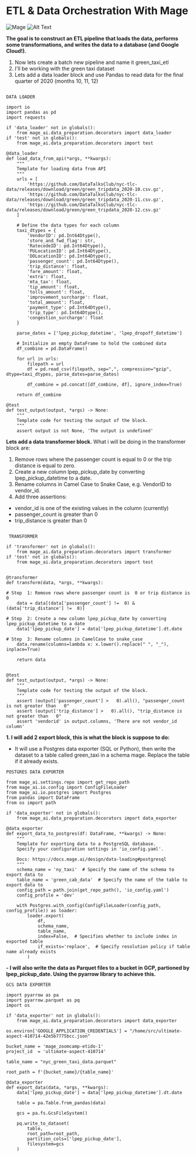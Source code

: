# ETL & Data Orchestration With Mage

![Mage](img/10934.jpg)
![Alt Text](relative_path_to_image)

**The goal is to construct an ETL pipeline that loads the data, performs some transformations, and writes the data to a database (and Google Cloud!).**

1. Now lets create a batch new pipeline and name it green_taxi_etl
1. I'll be working with the green taxi dataset
1. Lets add a data loader block and use Pandas to read data for the final quarter of 2020 (months 10, 11, 12)


```

DATA LOADER

import io
import pandas as pd
import requests

if 'data_loader' not in globals():
    from mage_ai.data_preparation.decorators import data_loader
if 'test' not in globals():
    from mage_ai.data_preparation.decorators import test

@data_loader
def load_data_from_api(*args, **kwargs):
    """
    Template for loading data from API
    """
    urls = [
        'https://github.com/DataTalksClub/nyc-tlc-data/releases/download/green/green_tripdata_2020-10.csv.gz',
        'https://github.com/DataTalksClub/nyc-tlc-data/releases/download/green/green_tripdata_2020-11.csv.gz',
        'https://github.com/DataTalksClub/nyc-tlc-data/releases/download/green/green_tripdata_2020-12.csv.gz'
    ]

    # Define the data types for each column
    taxi_dtypes = {
        'VendorID': pd.Int64Dtype(),
        'store_and_fwd_flag': str,
        'RatecodeID': pd.Int64Dtype(),
        'PULocationID': pd.Int64Dtype(),  
        'DOLocationID': pd.Int64Dtype(),
        'passenger_count': pd.Int64Dtype(),
        'trip_distance': float,
        'fare_amount': float,
        'extra': float,
        'mta_tax': float,
        'tip_amount': float,
        'tolls_amount': float,
        'improvement_surcharge': float,
        'total_amount': float,
        'payment_type': pd.Int64Dtype(),
        'trip_type': pd.Int64Dtype(),
        'congestion_surcharge': float
    }

    parse_dates = ['lpep_pickup_datetime', 'lpep_dropoff_datetime']

    # Initialize an empty DataFrame to hold the combined data
    df_combine = pd.DataFrame()

    for url in urls: 
        filepath = url
        df = pd.read_csv(filepath, sep=",", compression="gzip", dtype=taxi_dtypes, parse_dates=parse_dates)
        
        df_combine = pd.concat([df_combine, df], ignore_index=True)

    return df_combine

@test
def test_output(output, *args) -> None:
    """
    Template code for testing the output of the block.
    """
    assert output is not None, 'The output is undefined'

```


**Lets add a data transformer block.**
What i will be doing in the transformer block are:

1. Remove rows where the passenger count is equal to 0 or the trip distance is equal to zero.
1. Create a new column lpep_pickup_date by converting lpep_pickup_datetime to a date.
1. Rename columns in Camel Case to Snake Case, e.g. VendorID to vendor_id.
1. Add three assertions:
- vendor_id is one of the existing values in the column (currently)
- passenger_count is greater than 0
- trip_distance is greater than 0


```

 TRANSFORMER

if 'transformer' not in globals():
    from mage_ai.data_preparation.decorators import transformer
if 'test' not in globals():
    from mage_ai.data_preparation.decorators import test


@transformer
def transform(data, *args, **kwargs):

# Step  1: Remove rows where passenger count is  0 or trip distance is  0
    data = data[(data['passenger_count'] !=  0) & (data['trip_distance'] !=  0)] 

# Step  2: Create a new column lpep_pickup_date by converting lpep_pickup_datetime to a date
    data['lpep_pickup_date'] = data['lpep_pickup_datetime'].dt.date

# Step  3: Rename columns in CamelCase to snake_case
    data.rename(columns=lambda x: x.lower().replace(" ", "_"), inplace=True)

    return data


@test
def test_output(output, *args) -> None:
    """
    Template code for testing the output of the block.
    """
    assert (output['passenger_count'] >   0).all(), "passenger_count is not greater than   0"
    assert (output['trip_distance'] >   0).all(), "trip_distance is not greater than   0"
    assert 'vendorid' in output.columns, 'There are not vendor_id column'

```

**1. I will add 2 export block, this is what the block is suppose to do:**

- It will use a Postgres data exporter (SQL or Python), then write the dataset to a table called green_taxi in a schema mage. Replace the table if it already exists.


```
POSTGRES DATA EXPORTER

from mage_ai.settings.repo import get_repo_path
from mage_ai.io.config import ConfigFileLoader
from mage_ai.io.postgres import Postgres
from pandas import DataFrame
from os import path

if 'data_exporter' not in globals():
    from mage_ai.data_preparation.decorators import data_exporter

@data_exporter
def export_data_to_postgres(df: DataFrame, **kwargs) -> None:
    """
    Template for exporting data to a PostgreSQL database.
    Specify your configuration settings in 'io_config.yaml'.

    Docs: https://docs.mage.ai/design/data-loading#postgresql
    """
    schema_name = 'ny_taxi'  # Specify the name of the schema to export data to
    table_name = 'green_cab_data'  # Specify the name of the table to export data to
    config_path = path.join(get_repo_path(), 'io_config.yaml')
    config_profile = 'dev'

    with Postgres.with_config(ConfigFileLoader(config_path, config_profile)) as loader:
        loader.export(
            df,
            schema_name,
            table_name,
            index=False,  # Specifies whether to include index in exported table
            if_exists='replace',  # Specify resolution policy if table name already exists
        )

```

**- I will also write the data as Parquet files to a bucket in GCP, partioned by lpep_pickup_date. Using the pyarrow library to achieve this.**


``` 
GCS DATA EXPORTER

import pyarrow as pa
import pyarrow.parquet as pq
import os

if 'data_exporter' not in globals():
    from mage_ai.data_preparation.decorators import data_exporter

os.environ['GOOGLE_APPLICATION_CREDENTIALS'] = "/home/src/ultimate-aspect-410714-42e5b7775bcc.json"

bucket_name = 'mage_zoomcamp-etido-1'
project_id  = 'ultimate-aspect-410714'

table_name = "nyc_green_taxi_data.parquet"

root_path = f'{bucket_name}/{table_name}'

@data_exporter
def export_data(data, *args, **kwargs):
    data['lpep_pickup_date'] = data['lpep_pickup_datetime'].dt.date

    table = pa.Table.from_pandas(data)

    gcs = pa.fs.GcsFileSystem()

    pq.write_to_dataset(
        table,
        root_path=root_path,
        partition_cols=['lpep_pickup_date'],
        filesystem=gcs
    )

   ```     
